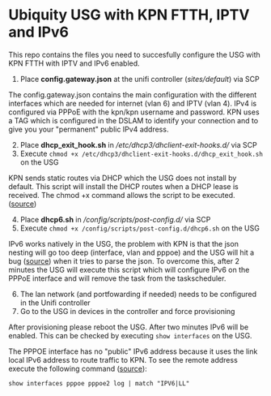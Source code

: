 # Ubiquity USG with KPN FTTH, IPTV and IPv6
This repo contains the files you need to succesfully configure the USG with KPN FTTH with IPTV and IPv6 enabled.

1. Place **config.gateway.json** at the unifi controller (*sites/default*) via SCP

The config.gateway.json contains the main configuration with the different interfaces which are needed for internet (vlan 6) and IPTV (vlan 4). IPv4 is configured via PPPoE with the kpn/kpn username and password. KPN uses a TAG which is configured in the DSLAM to identify your connection and to give you your "permanent" public IPv4 address.

2. Place **dhcp_exit_hook.sh** in */etc/dhcp3/dhclient-exit-hooks.d/* via SCP
3. Execute `chmod +x /etc/dhcp3/dhclient-exit-hooks.d/dhcp_exit_hook.sh` on the USG

KPN sends static routes via DHCP which the USG does not install by default. This script will install the DHCP routes when a DHCP lease is received. The chmod +x command allows the script to be executed. ([source](https://community.ubnt.com/t5/EdgeRouter/DHCP-CLIENT-OPTION-121-not-updates-routes-table/m-p/2506090/highlight/true#M223160))

4. Place **dhcp6.sh** in */config/scripts/post-config.d/* via SCP
5. Execute `chmod +x /config/scripts/post-config.d/dhcp6.sh` on the USG

IPv6 works natively in the USG, the problem with KPN is that the json nesting will go too deep (interface, vlan and pppoe) and the USG will hit a bug ([source](https://community.ubnt.com/t5/UniFi-Routing-Switching/Configuration-commit-errors-IPv6-PPPoE-invalid-prefix-ID-value/td-p/2461935)) when it tries to parse the json. To overcome this, after 2 minutes the USG will execute this script which will configure IPv6 on the PPPoE interface and will remove the task from the taskscheduler.

6. The lan network (and portfowarding if needed) needs to be configured in the Unifi controller
7. Go to the USG in devices in the controller and force provisioning

After provisioning please reboot the USG. After two minutes IPv6 will be enabled. This can be checked by executing `show interfaces` on the USG.

The PPPOE interface has no "public" IPv6 address because it uses the link local IPv6 address to route traffic to KPN. To see the remote address execute the following command ([source](https://community.ubnt.com/t5/EdgeRouter/EdgeRouter-X-PPPoE-IPv6/td-p/1893221)):
```
show interfaces pppoe pppoe2 log | match "IPV6|LL"
```
